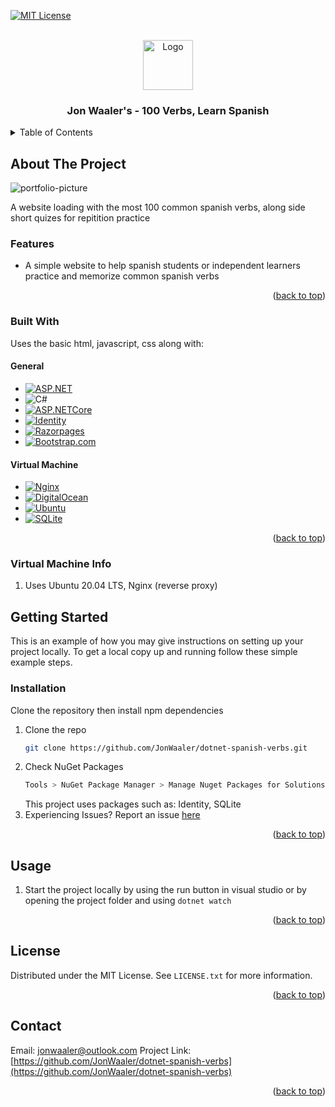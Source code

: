 ﻿<a name="readme-top"></a>

[![MIT License][license-shield]][license-url]

<!-- PROJECT LOGO -->
<br />
<div align="center">
  <a href="http://learn-spanish.jonwaaler.com/">
    <img src="https://i.imgur.com/0I5kook.png" alt="Logo" width="80" height="80">
  </a>

  <h3 align="center">Jon Waaler's - 100 Verbs, Learn Spanish</h3>

</div>



<!-- TABLE OF CONTENTS -->
<details>
  <summary>Table of Contents</summary>
  <ol>
    <li>
      <a href="#about-the-project">About The Project</a>
      <ul>
        <li><a href="#built-with">Built With</a></li>
      </ul>
    </li>
    <li>
      <a href="#getting-started">Getting Started</a>
      <ul>
        <li><a href="#installation">Installation</a></li>
      </ul>
    </li>
    <li><a href="#usage">Usage</a></li>
    <li><a href="#license">License</a></li>
    <li><a href="#contact">Contact</a></li>
  </ol>
</details>



<!-- ABOUT THE PROJECT -->
## About The Project

![portfolio-picture](https://i.imgur.com/EBIjWhG.png)

A website loading with the most 100 common spanish verbs, along side short quizes for repitition practice

### Features
* A simple website to help spanish students or independent learners practice and memorize common spanish verbs

<p align="right">(<a href="#readme-top">back to top</a>)</p>

### Built With
Uses the basic html, javascript, css along with:
#### General
* [![ASP.NET]][ASP.NET-url]
* ![C#]
* [![ASP.NETCore]][ASP.NETCore-url]
* [![Identity]][Identity-url]
* [![Razorpages]][Razorpages-url]
* [![Bootstrap.com]][Bootstrap-url]


#### Virtual Machine
* [![Nginx]][Nginx-url]
* [![DigitalOcean]][DigitalOcean-url]
* [![Ubuntu]][Ubuntu-url]
* [![SQLite]][SQLite-url]

<p align="right">(<a href="#readme-top">back to top</a>)</p>

### Virtual Machine Info
1. Uses Ubuntu 20.04 LTS, Nginx (reverse proxy)


<!-- GETTING STARTED -->
## Getting Started

This is an example of how you may give instructions on setting up your project locally.
To get a local copy up and running follow these simple example steps.

### Installation

Clone the repository then install npm dependencies

1. Clone the repo
   ```sh
   git clone https://github.com/JonWaaler/dotnet-spanish-verbs.git
   ```
2. Check NuGet Packages
   ```sh
   Tools > NuGet Package Manager > Manage Nuget Packages for Solutions
   ```
   This project uses packages such as: Identity, SQLite
3. Experiencing Issues?
   Report an issue [here](https://github.com/JonWaaler/dotnet-spanish-verbs/issues/new)

<p align="right">(<a href="#readme-top">back to top</a>)</p>



<!-- USAGE EXAMPLES -->
## Usage

1. Start the project locally by using the run button in visual studio or by opening the project folder and using `dotnet watch`

<p align="right">(<a href="#readme-top">back to top</a>)</p>

<!-- LICENSE -->
## License

Distributed under the MIT License. See `LICENSE.txt` for more information.

<p align="right">(<a href="#readme-top">back to top</a>)</p>



<!-- CONTACT -->
## Contact

Email: jonwaaler@outlook.com
Project Link: [https://github.com/JonWaaler/dotnet-spanish-verbs](https://github.com/JonWaaler/dotnet-spanish-verbs)

<p align="right">(<a href="#readme-top">back to top</a>)</p>



<!-- MARKDOWN LINKS & IMAGES -->
<!-- https://www.markdownguide.org/basic-syntax/#reference-style-links -->
[license-shield]: https://img.shields.io/github/license/othneildrew/Best-README-Template.svg?style=for-the-badge
[license-url]: https://github.com/othneildrew/Best-README-Template/blob/master/LICENSE.txt
[C#]: https://img.shields.io/badge/Microsoft-C%23-brightgreen
[ASP.NET]: https://img.shields.io/badge/Microsoft-ASP.NET-green
[ASP.NET-url]: https://dotnet.microsoft.com/en-us/learn/aspnet/what-is-aspnet
[ASP.NETCore]: https://img.shields.io/badge/Microsoft-ASP.NET_Core-green
[ASP.NETCore-url]: https://dotnet.microsoft.com/en-us/learn/aspnet/what-is-aspnet
[RazorPages]: https://img.shields.io/badge/Microsoft-RazorPages-green
[RazorPages-url]: https://learn.microsoft.com/en-us/aspnet/core/razor-pages/?view=aspnetcore-7.0&tabs=visual-studio
[Bootstrap.com]: https://img.shields.io/badge/Bootstrap-563D7C?style=for-the-badge&logo=bootstrap&logoColor=white
[Bootstrap-url]: https://getbootstrap.com
[DigitalOcean]: https://img.shields.io/badge/DigitalOcean-VirtualMachine_Droplet-blue
[DigitalOcean-url]:https://www.digitalocean.com/products/droplets
[Nginx]: https://img.shields.io/badge/Nginx-Reverse_Proxy-blue
[Nginx-url]: https://nginx.org/en/
[Identity]: https://img.shields.io/badge/Microsoft-Identity-brightgreen
[Identity-url]: https://learn.microsoft.com/en-us/aspnet/core/security/authentication/identity?view=aspnetcore-7.0&tabs=visual-studio
[Ubuntu]: https://img.shields.io/badge/Linux-Ubuntu_20.04_LTS-blue
[Ubuntu-url]: https://releases.ubuntu.com/20.04/
[SQLite]: https://img.shields.io/badge/Database-SQLite-blue
[SQLite-url]: https://www.sqlite.org/index.html
